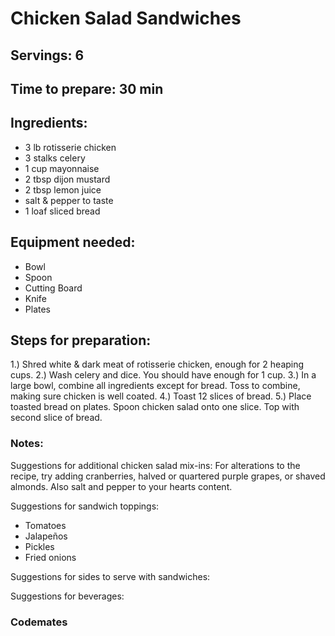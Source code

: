 # Chicken Salad Sandwiches

## Servings: 6

## Time to prepare: 30 min

## Ingredients:
- 3 lb rotisserie chicken
- 3 stalks celery
- 1 cup mayonnaise
- 2 tbsp dijon mustard
- 2 tbsp lemon juice
- salt & pepper to taste
- 1 loaf sliced bread

## Equipment needed:
- Bowl
- Spoon
- Cutting Board
- Knife
- Plates

## Steps for preparation:
1.) Shred white & dark meat of rotisserie chicken, enough for 2 heaping cups.
2.) Wash celery and dice. You should have enough for 1 cup.
3.) In a large bowl, combine all ingredients except for bread.  Toss to combine, making sure chicken is well coated.
4.) Toast 12 slices of bread.
5.) Place toasted bread on plates. Spoon chicken salad onto one slice.  Top with second slice of bread.


### Notes:
Suggestions for additional chicken salad mix-ins:  For alterations to the recipe, try adding cranberries, halved or quartered purple grapes, or shaved almonds. Also salt and pepper to your hearts content.

Suggestions for sandwich toppings:

- Tomatoes
- Jalapeños
- Pickles
- Fried onions

Suggestions for sides to serve with sandwiches:

Suggestions for beverages:


### Codemates #
